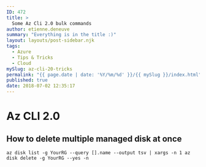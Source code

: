 ```yaml
---
ID: 472
title: >
  Some Az Cli 2.0 bulk commands
author: etienne.deneuve
summary: "Everything is in the title :)"
layout: layouts/post-sidebar.njk
tags:
  - Azure
  - Tips & Tricks
  - Cloud
mySlug: az-cli-20-tricks
permalink: "{{ page.date | date: '%Y/%m/%d' }}/{{ mySlug }}/index.html"
published: true
date: 2018-07-02 12:35:17
---
```


# Az CLI 2.0

## How to delete multiple managed disk at once

``` shell
az disk list -g YourRG --query [].name --output tsv | xargs -n 1 az disk delete -g YourRG --yes -n
```


